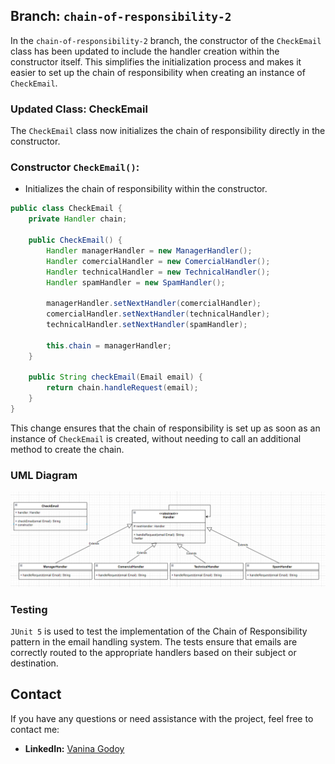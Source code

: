 ## Branch: `chain-of-responsibility-2`

In the `chain-of-responsibility-2` branch, the constructor of the `CheckEmail` class has been updated to include the handler creation within the constructor itself. This simplifies the initialization process and makes it easier to set up the chain of responsibility when creating an instance of `CheckEmail`.

### Updated Class: CheckEmail

The `CheckEmail` class now initializes the chain of responsibility directly in the constructor.

### Constructor `CheckEmail()`:
- Initializes the chain of responsibility within the constructor.

```java
public class CheckEmail {
    private Handler chain;

    public CheckEmail() {
        Handler managerHandler = new ManagerHandler();
        Handler comercialHandler = new ComercialHandler();
        Handler technicalHandler = new TechnicalHandler();
        Handler spamHandler = new SpamHandler();

        managerHandler.setNextHandler(comercialHandler);
        comercialHandler.setNextHandler(technicalHandler);
        technicalHandler.setNextHandler(spamHandler);

        this.chain = managerHandler;
    }

    public String checkEmail(Email email) {
        return chain.handleRequest(email);
    }
}
```

This change ensures that the chain of responsibility is set up as soon as an instance of `CheckEmail` is created, without needing to call an additional method to create the chain.

### UML Diagram

![uml](https://raw.githubusercontent.com/vlambo3/ChainOfResponsability---EmailsCheck/chain-of-responsability-2/images/uml.png)

### Testing

`JUnit 5` is used to test the implementation of the Chain of Responsibility pattern in the email handling system. The tests ensure that emails are correctly routed to the appropriate handlers based on their subject or destination.

## Contact

If you have any questions or need assistance with the project, feel free to contact me:

- **LinkedIn:** [Vanina Godoy](https://www.linkedin.com/in/vanina-a-godoy/?locale=en_US)
